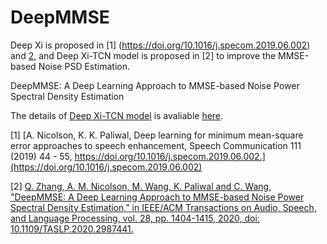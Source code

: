 # DeepMMSE
Deep Xi is proposed in [1] (https://doi.org/10.1016/j.specom.2019.06.002) and [2](https://ieeexplore.ieee.org/document/9066933), and Deep Xi-TCN model is proposed in [2] to improve the MMSE-based Noise PSD Estimation.

DeepMMSE: A Deep Learning Approach to MMSE-based Noise Power Spectral Density Estimation

The details of [Deep Xi-TCN model](https://github.com/anicolson/DeepXi) is avaliable [here](https://github.com/anicolson/DeepXi).


[1] [A. Nicolson, K. K. Paliwal, Deep learning for minimum mean-square error approaches to speech enhancement, Speech Communication 111 (2019) 44 - 55, https://doi.org/10.1016/j.specom.2019.06.002.](https://doi.org/10.1016/j.specom.2019.06.002)

[2] [Q. Zhang, A. M. Nicolson, M. Wang, K. Paliwal and C. Wang, "DeepMMSE: A Deep Learning Approach to MMSE-based Noise Power Spectral Density Estimation," in IEEE/ACM Transactions on Audio, Speech, and Language Processing, vol. 28, pp. 1404-1415, 2020, doi: 10.1109/TASLP.2020.2987441.](https://ieeexplore.ieee.org/document/9066933)
